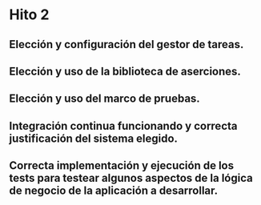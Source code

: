 # Hito 2
## Elección y configuración del gestor de tareas.

## Elección y uso de la biblioteca de aserciones.

## Elección y uso del marco de pruebas.

## Integración continua funcionando y correcta justificación del sistema elegido.

## Correcta implementación y ejecución de los tests para testear algunos aspectos de la lógica de negocio de la aplicación a desarrollar.
   
